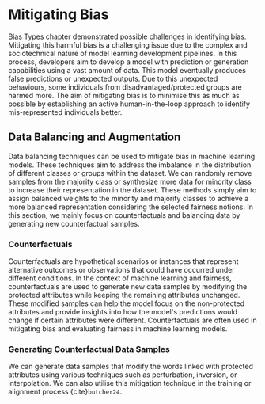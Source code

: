 # Mitigating Bias

[Bias Types](./bias.md) chapter demonstrated possible challenges in identifying bias. Mitigating this harmful bias is a challenging issue due to the complex and sociotechnical nature of model learning development pipelines. In this process, developers aim to develop a model with prediction or generation capabilities using a vast amount of data. This model eventually produces false predictions or unexpected outputs. Due to this unexpected behaviours, some individuals from disadvantaged/protected groups are harmed more. The aim of mitigating bias is to minimise this as much as possible by establishing an active human-in-the-loop approach to identify mis-represented individuals better.

## Data Balancing and Augmentation

Data balancing techniques can be used to mitigate bias in machine learning models. These techniques aim to address the imbalance in the distribution of different classes or groups within the dataset. We can randomly remove samples from the majority class or synthesize more data for minority class to increase their representation in the dataset. These methods simply aim to assign balanced weights to the minority and majority classes to achieve a more balanced representation considering the selected fairness notions. In this section, we mainly focus on counterfactuals and balancing data by generating new counterfactual samples.

### Counterfactuals

Counterfactuals are hypothetical scenarios or instances that represent alternative outcomes or observations that could have occurred under different conditions. In the context of machine learning and fairness, counterfactuals are used to generate new data samples by modifying the protected attributes while keeping the remaining attributes unchanged. These modified samples can help the model focus on the non-protected attributes and provide insights into how the model's predictions would change if certain attributes were different. Counterfactuals are often used in mitigating bias and evaluating fairness in machine learning models.

### Generating Counterfactual Data Samples

We can generate data samples that modify the words linked with protected attributes using various techniques such as perturbation, inversion, or interpolation. We can also utilise this mitigation technique in the training or alignment process {cite}`butcher24`.
